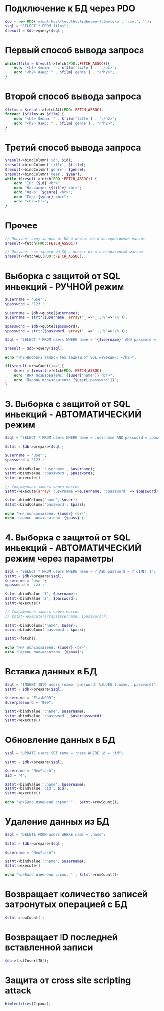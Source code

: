 # Подключение к БД через PDO
```php
$db = new PDO('mysql:host=localhost;dbname=filmoteka', 'root', '');
$sql = "SELECT * FROM films";
$result = $db->query($sql);
```

# Первый способ вывода запроса
```php
while($film = $result->fetch(PDO::FETCH_ASSOC)){
	echo "<h2> Фильм: " . $film['title'] . "</h2>";
	echo "<h2> Жанр: " . $film['genre'] . "</h2>";
}
```
# Второй способ вывода запроса
```php
$films = $result->fetchALL(PDO::FETCH_ASSOC);
foreach ($films as $film) {
	echo "<h2> Фильм: " . $film['title'] . "</h2>";
	echo "<h2> Жанр: " . $film['genre'] . "</h2>";
}
```
# Третий способ вывода запроса
```php
$result->bindColumn('id', $id);
$result->bindColumn('title', $title);
$result->bindColumn('genre', $genre);
$result->bindColumn('year', $year);
while ($result->fetch(PDO::FETCH_ASSOC)) {
	echo "ID: {$id} <br>";
	echo "Название: {$title} <br>";
	echo "Жанр: {$genre} <br>";
	echo "Год: {$year} <br>";
	echo "<br><br>";
}
```
# Прочее
```php
// Получает одну запись из БД и вносит ее в ассоциативный массив
$result->fetch(PDO::FETCH_ASSOC))

// Получает все записи из БД и вносит их в ассоциативный массив
$result->fetchALL(PDO::FETCH_ASSOC);


```
# Выборка с защитой от SQL иньекций - РУЧНОЙ режим
```php
$username = 'user';
$password = '123';

$username = $db->quote($username);
$username = strtr($username, array('_'=>'_','%'=>'\%'));

$password = $db->quote($password);
$password = strtr($password, array('_'=>'_','%'=>'\%'));

$sql = "SELECT * FROM users WHERE name = '{$username}' AND password = '{$password}' LIMIT 1";

$result = $db->query($sql);

echo "<h2>Выборка записи без защиты от SQL инъекции: </h2>";

if($result->rowCount()==1){
	$user = $result->fetch(PDO::FETCH_ASSOC);
	echo "Имя пользователя: {$user['name']} <br>";
	echo "Пароль пользователя: {$user['password']}";
}
```
# 3. Выборка с защитой от SQL иньекций - АВТОМАТИЧЕСКИЙ режим
```php
$sql = "SELECT * FROM users WHERE name = :username AND password = :password LIMIT 1";

$stmt = $db->prepare($sql);

$username = 'user';
$password = '123';

$stmt->bindValue(':username', $username);
$stmt->bindValue(':password', $password);
$stmt->execute();

// Сокращенная запись через массив
$stmt->execute(array(':username'=>$username, ':password' => $password));

$stmt->bindColumn('name', $user);
$stmt->bindColumn('password', $pass);

echo "Имя пользователя: {$user} <br>";
echo "Пароль пользователя: {$pass}";
```
# 4. Выборка с защитой от SQL иньекций - АВТОМАТИЧЕСКИЙ режим через параметры
```php
$sql = "SELECT * FROM users WHERE name = ? AND password = ? LIMIT 1";
$stmt = $db->prepare($sql);
$username = 'user';
$password = '123';

$stmt->bindValue('1', $username);
$stmt->bindValue('2', $password);
$stmt->execute();

// Сокращенная запись через массив
// $stmt->execute(array($username, $password));

$stmt->bindColumn('name', $user);
$stmt->bindColumn('password', $pass);

$stmt->fetch();

echo "Имя пользователя: {$user} <br>";
echo "Пароль пользователя: {$pass}";
```

# Вставка данных в БД
```php
$sql = "INSERT INTO users (name, password) VALUES (:name, :password)";
$stmt = $db->prepare($sql);

$username = "Flash999";
$userpassword = "999";

$stmt->bindValue(':name', $username);
$stmt->bindValue(':password', $userpassword);
$stmt->execute();
```
# Обновление данных в БД
```php
$sql = "UPDATE users SET name = :name WHERE id = :id";

$stmt = $db->prepare($sql);

$username = "NewFlash";
$id = '4';

$stmt->bindValue(':name', $username);
$stmt->bindValue(':id', $id);
$stmt->execute();

echo "<p>Было изменено строк: " . $stmt->rowCount();
```
# Удаление данных из БД
```php
$sql = "DELETE FROM users WHERE name = :name";

$stmt = $db->prepare($sql);

$username = "NewFlash";

$stmt->bindValue(':name', $username);
$stmt->execute();

echo "<p>Было изменено строк: " . $stmt->rowCount();
```
# Возвращает количество записей затронутых операцией с БД
```php
$stmt->rowCount();
```
# Возвращает ID последней вставленной записи
```php
$db->lastInsertID();
```

# Защита от сross site scripting attack
```php
htmlentities(Строка);
```
